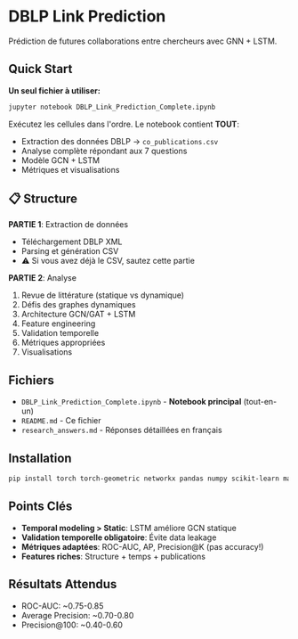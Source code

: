 # DBLP Link Prediction

Prédiction de futures collaborations entre chercheurs avec GNN + LSTM.

## Quick Start

**Un seul fichier à utiliser:**

```bash
jupyter notebook DBLP_Link_Prediction_Complete.ipynb
```

Exécutez les cellules dans l'ordre. Le notebook contient **TOUT**:
- Extraction des données DBLP → `co_publications.csv`
- Analyse complète répondant aux 7 questions
- Modèle GCN + LSTM
- Métriques et visualisations

## 📋 Structure

**PARTIE 1**: Extraction de données
- Téléchargement DBLP XML
- Parsing et génération CSV
- ⚠️ Si vous avez déjà le CSV, sautez cette partie

**PARTIE 2**: Analyse
1. Revue de littérature (statique vs dynamique)
2. Défis des graphes dynamiques
3. Architecture GCN/GAT + LSTM
4. Feature engineering
5. Validation temporelle
6. Métriques appropriées
7. Visualisations

## Fichiers

- `DBLP_Link_Prediction_Complete.ipynb` - **Notebook principal** (tout-en-un)
- `README.md` - Ce fichier
- `research_answers.md` - Réponses détaillées en français

## Installation

```bash
pip install torch torch-geometric networkx pandas numpy scikit-learn matplotlib seaborn tqdm lxml
```

## Points Clés

- **Temporal modeling > Static**: LSTM améliore GCN statique
- **Validation temporelle obligatoire**: Évite data leakage
- **Métriques adaptées**: ROC-AUC, AP, Precision@K (pas accuracy!)
- **Features riches**: Structure + temps + publications

## Résultats Attendus

- ROC-AUC: ~0.75-0.85
- Average Precision: ~0.70-0.80
- Precision@100: ~0.40-0.60
